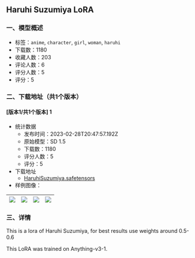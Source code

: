 ## Haruhi Suzumiya LoRA
### 一、模型概述

- 标签：`anime`, `character`, `girl`, `woman`, `haruhi`
- 下载数：1180
- 收藏人数：203
- 评论人数：6
- 评分人数：5
- 评分：5

### 二、下载地址（共1个版本）

#### [版本1/共1个版本] 1

- 统计数据
  - 发布时间：2023-02-28T20:47:57.192Z
  - 原始模型：SD 1.5
  - 下载数：1180
  - 评分人数：5
  - 评分：5
- 下载地址
  - [HaruhiSuzumiya.safetensors](https://civitai.com/api/download/models/16825)
- 样例图像：

| <img src="https://image.civitai.com/xG1nkqKTMzGDvpLrqFT7WA/1adce7fe-dd32-4ac6-c585-f81401f1d500/width=450/170052.jpeg" /> | <img src="https://image.civitai.com/xG1nkqKTMzGDvpLrqFT7WA/1377ff91-9666-4b36-51ec-a887dfbe6000/width=450/170060.jpeg" /> | <img src="https://image.civitai.com/xG1nkqKTMzGDvpLrqFT7WA/15ad3817-119a-4b70-95a2-c3b5ba3e6200/width=450/170059.jpeg" /> | <img src="https://image.civitai.com/xG1nkqKTMzGDvpLrqFT7WA/ab96d869-457e-4025-e09d-21a9f8784f00/width=450/170058.jpeg" /> |
| ---- | ---- | ---- | ---- |


### 三、详情
<p>This is a lora of Haruhi Suzumiya, for best results use weights around 0.5-0.6</p><p></p><p>This LoRA was trained on Anything-v3-1.</p>